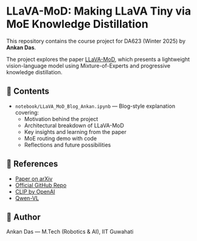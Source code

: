 
# LLaVA-MoD: Making LLaVA Tiny via MoE Knowledge Distillation

This repository contains the course project for DA623 (Winter 2025) by **Ankan Das**.

The project explores the paper [LLaVA-MoD](https://arxiv.org/abs/2403.06878), which presents a lightweight vision-language model using Mixture-of-Experts and progressive knowledge distillation.

## 📘 Contents

- `notebook/LLaVA_MoD_Blog_Ankan.ipynb` — Blog-style explanation covering:
  - Motivation behind the project
  - Architectural breakdown of LLaVA-MoD
  - Key insights and learning from the paper
  - MoE routing demo with code
  - Reflections and future possibilities

## 🔗 References

- [Paper on arXiv](https://arxiv.org/abs/2403.06878)  
- [Official GitHub Repo](https://github.com/shufangxun/LLaVA-MoD)  
- [CLIP by OpenAI](https://github.com/openai/CLIP)  
- [Qwen-VL](https://huggingface.co/Qwen/Qwen-VL)

## 🧠 Author

Ankan Das — M.Tech (Robotics & AI), IIT Guwahati

